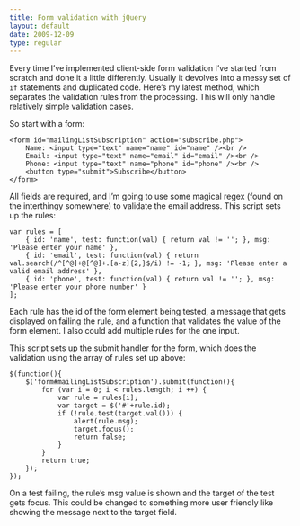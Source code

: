 ```yaml
---
title: Form validation with jQuery
layout: default
date: 2009-12-09
type: regular
---
```


Every time I’ve implemented client-side form validation I’ve started from scratch and done it a little differently. Usually it devolves into a messy set of `if` statements and duplicated code. Here’s my latest method, which separates the validation rules from the processing. This will only handle relatively simple validation cases.

So start with a form:

    <form id="mailingListSubscription" action="subscribe.php">
        Name: <input type="text" name="name" id="name" /><br />
        Email: <input type="text" name="email" id="email" /><br />
        Phone: <input type="text" name="phone" id="phone" /><br />
        <button type="submit">Subscribe</button>
    </form>

All fields are required, and I’m going to use some magical regex (found on the interthingy somewhere) to validate the email address. This script sets up the rules:

    var rules = [
        { id: 'name', test: function(val) { return val != ''; }, msg: 'Please enter your name' },
        { id: 'email', test: function(val) { return val.search(/^[^@]+@[^@]+.[a-z]{2,}$/i) != -1; }, msg: 'Please enter a valid email address' },
        { id: 'phone', test: function(val) { return val != ''; }, msg: 'Please enter your phone number' }
    ];

Each rule has the id of the form element being tested, a message that gets displayed on failing the rule, and a function that validates the value of the form element. I also could add multiple rules for the one input.

This script sets up the submit handler for the form, which does the validation using the array of rules set up above:

    $(function(){
        $('form#mailingListSubscription').submit(function(){
            for (var i = 0; i < rules.length; i ++) {
                var rule = rules[i];
                var target = $('#'+rule.id);
                if (!rule.test(target.val())) {
                    alert(rule.msg);
                    target.focus();
                    return false;
                }
            }
            return true;
        });
    });

On a test failing, the rule’s msg value is shown and the target of the test gets focus. This could be changed to something more user friendly like showing the message next to the target field.

